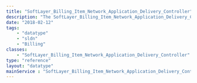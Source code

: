```yaml
---
title: "SoftLayer_Billing_Item_Network_Application_Delivery_Controller"
description: "The SoftLayer_Billing_Item_Network_Application_Delivery_Controller data type describes the billing item related to a NetScaler VPX "
date: "2018-02-12"
tags:
    - "datatype"
    - "sldn"
    - "Billing"
classes:
    - "SoftLayer_Billing_Item_Network_Application_Delivery_Controller"
type: "reference"
layout: "datatype"
mainService : "SoftLayer_Billing_Item_Network_Application_Delivery_Controller"
---
```

